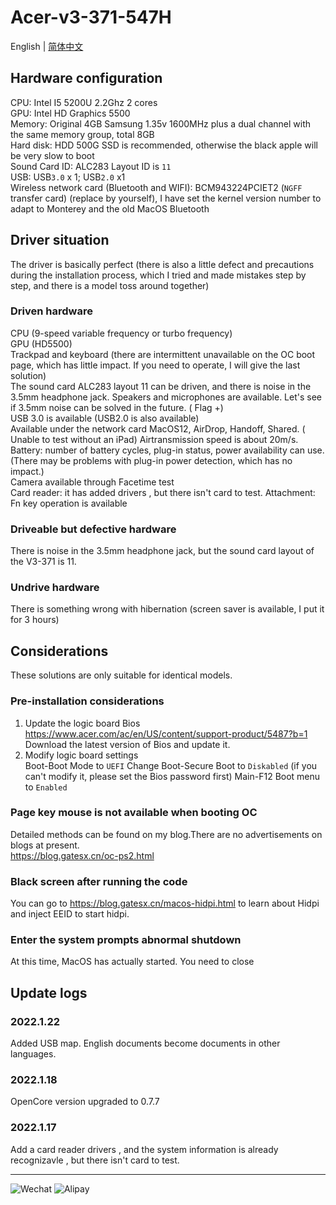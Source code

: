 # Acer-v3-371-547H
English | [简体中文](./README.md)<br>
## Hardware configuration
CPU: Intel I5 5200U 2.2Ghz 2 cores<br>
GPU: Intel HD Graphics 5500 <br>
Memory: Original 4GB Samsung 1.35v 1600MHz plus a dual channel with the same memory group, total 8GB<br>
Hard disk: HDD 500G SSD is recommended, otherwise the black apple will be very slow to boot<br>
Sound Card ID: ALC283 Layout ID is `11`<br>
USB: USB`3.0` x 1; USB`2.0` x1 <br>
Wireless network card (Bluetooth and WIFI): BCM943224PCIET2 (`NGFF` transfer card) (replace by yourself), I have set the kernel version number to adapt to Monterey and the old MacOS Bluetooth<br>
## Driver situation
The driver is basically perfect (there is also a little defect and precautions during the installation process, which I tried and made mistakes step by step, and there is a model toss around together)
### Driven hardware
CPU (9-speed variable frequency or turbo frequency)<br>
GPU (HD5500)<br>
Trackpad and keyboard (there are intermittent unavailable on the OC boot page, which has little impact. If you need to operate, I will give the last solution)<br>
The sound card ALC283 layout 11 can be driven, and there is noise in the 3.5mm headphone jack. Speakers and microphones are available. Let's see if 3.5mm noise can be solved in the future. ( Flag +)<br>
USB 3.0 is available (USB2.0 is also available)<br>
Available under the network card MacOS12, AirDrop, Handoff, Shared. ( Unable to test without an iPad) Airtransmission speed is about 20m/s.<br>
Battery: number of battery cycles, plug-in status, power availability can use.(There may be problems with plug-in power detection, which has no impact.)<br>
Camera available through Facetime test<br>
Card reader: it has added  drivers , but there isn't card to test.
Attachment: Fn key operation is available<br>
### Driveable but defective hardware
There is noise in the 3.5mm headphone jack, but the sound card layout of the V3-371 is 11.
### Undrive hardware
There is something wrong with hibernation (screen saver is available, I put it for 3 hours)
## Considerations
These solutions are only suitable for identical models.
### Pre-installation considerations
1. Update the logic board Bios<br>
https://www.acer.com/ac/en/US/content/support-product/5487?b=1 <br>
Download the latest version of Bios and update it.<br>
2. Modify logic board settings<br>
Boot-Boot Mode to `UEFI`
Change Boot-Secure Boot to `Diskabled` (if you can't modify it, please set the Bios password first)
Main-F12 Boot menu to `Enabled` 
### Page key mouse is not available when booting OC
Detailed methods can be found on my blog.There are no advertisements on blogs at present.<br>
https://blog.gatesx.cn/oc-ps2.html
### Black screen after running the code
You can go to https://blog.gatesx.cn/macos-hidpi.html to learn about Hidpi and inject EEID to start hidpi.

### Enter the system prompts abnormal shutdown

At this time, MacOS has actually started. You need to close<br>

## Update logs
### 2022.1.22
Added USB map.
English documents become documents in other languages.
### 2022.1.18
OpenCore version upgraded to 0.7.7
### 2022.1.17
Add a card reader drivers , and the system information is already recognizavle , but there isn't card to test.

---
![Wechat](https://user-images.githubusercontent.com/84220224/149635235-3f295841-d2cf-4579-b2a7-00b5345ff77e.jpg)
![Alipay](https://user-images.githubusercontent.com/84220224/149635237-1d548a3f-12c8-4c4b-81a8-08b455b9801f.jpg)

